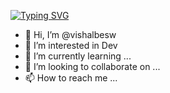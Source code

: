 [![Typing SVG](https://readme-typing-svg.demolab.com?font=Fira+Code&pause=1000&color=24F722&random=false&width=435&lines=I'm+Vishal+%2C+i'm+an+Developper)](https://git.io/typing-svg)

- 👋 Hi, I’m @vishalbesw
- 👀 I’m interested in Dev
- 🌱 I’m currently learning ...
- 💞️ I’m looking to collaborate on ...
- 📫 How to reach me ...

<!---
vishalbesw/vishalbesw is a ✨ special ✨ repository because its `README.md` (this file) appears on your GitHub profile.
You can click the Preview link to take a look at your changes.
--->
